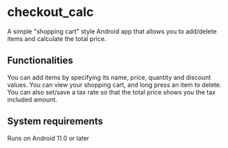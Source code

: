 # checkout_calc
A simple "shopping cart" style Android app that allows you to add/delete items and calculate the total price.

## Functionalities
You can add items by specifying its name, price, quantity and discount values.
You can view your shopping cart, and long press an item to delete.
You can also set/save a tax rate so that the total price shows you the tax included amount.

## System requirements
Runs on Android 11.0 or later
